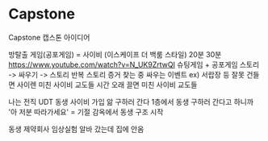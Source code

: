 # Capstone
Capstone
캡스톤 아이디어

방탈출 게임(공포게임) = 사이비 (이스케이프 더 백룸 스타일)
20분 30분
https://www.youtube.com/watch?v=N_UK9ZrtwQI
슈팅게임 + 공포게임
스토리 -> 싸우기 -> 스토리 반복
스토리 증거 찾는 중 싸우는 이벤트
ex) 서랍장 등 잘못 건들면 사이렌 미친 사이비 교도들
시간 오래 끌면 미친 사이비 교도들

나는 전직 UDT 동생 사이비 가입 앎
구하러 간다
1층에서 동생 구하러 간다고 하니까
'아 저분 따라가세요' = 기절
감옥에서 동생 구조 시작

동생 제약회사 임상실험 알바 갔는데 집에 안옴

